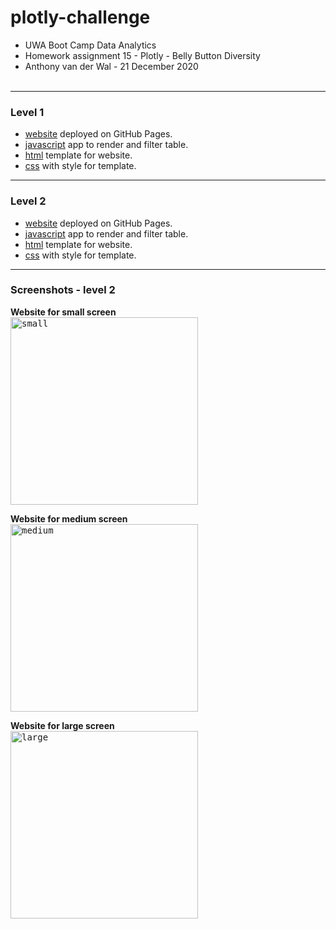 # plotly-challenge
- UWA Boot Camp Data Analytics
- Homework assignment 15 - Plotly - Belly Button Diversity
- Anthony van der Wal - 21 December 2020
<br><br>

---
### Level 1
- [website](https://anthonyvanderwal.github.io/javascript-challenge/UFO-level-1/) deployed on GitHub Pages.
- [javascript](./UFO-level-1/static/js/app.js) app to render and filter table.
- [html](./UFO-level-1/index.html) template for website.
- [css](./UFO-level-1/static/css/style.css) with style for template.

---
### Level 2
- [website](https://anthonyvanderwal.github.io/javascript-challenge/UFO-level-2/) deployed on GitHub Pages.
- [javascript](./UFO-level-2/static/js/app.js) app to render and filter table.
- [html](./UFO-level-2/index.html) template for website.
- [css](./UFO-level-2/static/css/style.css) with style for template.

---
### Screenshots - level 2
**Website for small screen**  
<kbd><img style="margin-left:0px;border:0px solid blue;" 
     height='300' title="small"
     src="./UFO-level-2/static/images/ufo-l2-small.png" /></kbd>

**Website for medium screen**  
<kbd><img style="margin-left:0px;border:0px solid blue;" 
     height='300' title="medium"
     src="./UFO-level-2/static/images/ufo-l2-medium.png" /></kbd>

**Website for large screen**  
<kbd><img style="margin-left:0px;border:0px solid blue;" 
     height='300' title="large"
     src="./UFO-level-2/static/images/ufo-l2-large.png" /></kbd>
